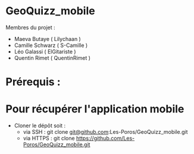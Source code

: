 # GeoQuizz_mobile

Membres du projet :
- Maeva Butaye    ( Lilychaan )
- Camille Schwarz ( S-Camille )
- Léo Galassi     ( ElGitariste )
- Quentin Rimet   ( QuentinRimet )

# Prérequis :


# Pour récupérer l'application mobile

* Cloner le dépôt soit :
    - via SSH : git clone git@github.com:Les-Poros/GeoQuizz_mobile.git
    - via HTTPS : git clone https://github.com/Les-Poros/GeoQuizz_mobile.git
